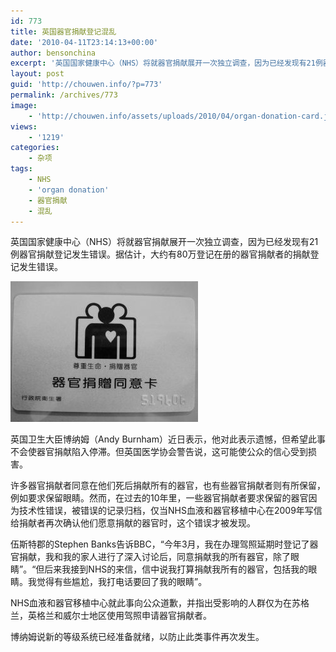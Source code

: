 ```yaml
---
id: 773
title: 英国器官捐献登记混乱
date: '2010-04-11T23:14:13+00:00'
author: bensonchina
excerpt: '英国国家健康中心（NHS）将就器官捐献展开一次独立调查，因为已经发现有21例器官捐献登记发生错误。据估计，大约有80万登记在册的器官捐献者的捐献登记发生错误。英国卫生大臣博纳姆（Andy Burnham）近日表示，他对此表示遗憾，但希望此事不会使器官捐献者陷入停滞。但英国医学协会警告说，这可能使公众的信心受到损害。'
layout: post
guid: 'http://chouwen.info/?p=773'
permalink: /archives/773
image:
    - 'http://chouwen.info/assets/uploads/2010/04/organ-donation-card.jpg'
views:
    - '1219'
categories:
    - 杂项
tags:
    - NHS
    - 'organ donation'
    - 器官捐献
    - 混乱
---
```


英国国家健康中心（NHS）将就器官捐献展开一次独立调查，因为已经发现有21例器官捐献登记发生错误。据估计，大约有80万登记在册的器官捐献者的捐献登记发生错误。

![](/assets/uploads/2010/04/328218579_9dc43d91ea_b-300x225.jpg)

英国卫生大臣博纳姆（Andy Burnham）近日表示，他对此表示遗憾，但希望此事不会使器官捐献陷入停滞。但英国医学协会警告说，这可能使公众的信心受到损害。

许多器官捐献者同意在他们死后捐献所有的器官，也有些器官捐献者则有所保留，例如要求保留眼睛。然而，在过去的10年里，一些器官捐献者要求保留的器官因为技术性错误，被错误的记录归档，仅当NHS血液和器官移植中心在2009年写信给捐献者再次确认他们愿意捐献的器官时，这个错误才被发现。

伍斯特郡的Stephen Banks告诉BBC，“今年3月，我在办理驾照延期时登记了器官捐献，我和我的家人进行了深入讨论后，同意捐献我的所有器官，除了眼睛”。“但后来我接到NHS的来信，信中说我打算捐献我所有的器官，包括我的眼睛。我觉得有些尴尬，我打电话要回了我的眼睛”。

NHS血液和器官移植中心就此事向公众道歉，并指出受影响的人群仅为在苏格兰，英格兰和威尔士地区使用驾照申请器官捐献者。

博纳姆说新的等级系统已经准备就绪，以防止此类事件再次发生。